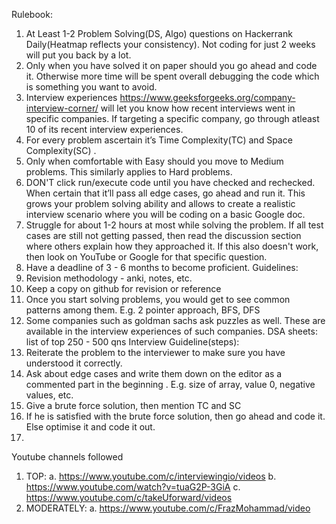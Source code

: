 Rulebook:
1. At Least 1-2 Problem Solving(DS, Algo) questions on Hackerrank Daily(Heatmap
reflects your consistency). Not coding for just 2 weeks will put you back by a lot.
2. Only when you have solved it on paper should you go ahead and code it.
Otherwise more time will be spent overall debugging the code which is something
you want to avoid.
3. Interview experiences https://www.geeksforgeeks.org/company-interview-corner/
will let you know how recent interviews went in specific companies. If targeting a
specific company, go through atleast 10 of its recent interview experiences.
4. For every problem ascertain it’s Time Complexity(TC) and Space Complexity(SC) .
5. Only when comfortable with Easy should you move to Medium problems. This
similarly applies to Hard problems.
6. DON'T click run/execute code until you have checked and rechecked. When certain
that it’ll pass all edge cases, go ahead and run it. This grows your problem solving
ability and allows to create a realistic interview scenario where you will be coding on
a basic Google doc.
7. Struggle for about 1-2 hours at most while solving the problem. If all test cases
are still not getting passed, then read the discussion section where others explain
how they approached it. If this also doesn't work, then look on YouTube or Google for
that specific question.
8. Have a deadline of 3 - 6 months to become proficient.
Guidelines:
1. Revision methodology - anki, notes, etc.
2. Keep a copy on github for revision or reference
3. Once you start solving problems, you would get to see common patterns among
them. E.g. 2 pointer approach, BFS, DFS
4. Some companies such as goldman sachs ask puzzles as well. These are available in
the interview experiences of such companies.
DSA sheets: list of top 250 - 500 qns
Interview Guideline(steps):
1. Reiterate the problem to the interviewer to make sure you have understood it
correctly.
2. Ask about edge cases and write them down on the editor as a commented part in the
beginning . E.g. size of array, value 0, negative values, etc.
3. Give a brute force solution, then mention TC and SC
4. If he is satisfied with the brute force solution, then go ahead and code it. Else
optimise it and code it out.
5.
Youtube channels followed
1. TOP:
a. https://www.youtube.com/c/interviewingio/videos
b. https://www.youtube.com/watch?v=tuaG2P-3GiA
c. https://www.youtube.com/c/takeUforward/videos
2. MODERATELY:
a. https://www.youtube.com/c/FrazMohammad/video